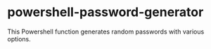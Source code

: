 # powershell-password-generator
 This Powershell function generates random passwords with various options. 

